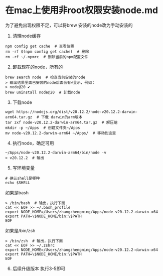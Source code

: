 # 在mac上使用非root权限安装node.md
为了避免出现权限不足，可以将brew 安装的node改为手动安装的

1. 清理node缓存
```shell
npm config get cache  # 查看位置
rm -rf $(npm config get cache)  # 删除
rm -rf ~/.npmrc  # 删除当前的npm配置文件
```

2. 卸载现在的node，所有的
```shell
brew search node  # 检查当前安装的node
> 输出结果里面已安装的node后面会有√显示，例如：
> node@20 ✔
brew uninstall node@20  # 卸载node
```

3. 下载node
```shell
wget https://nodejs.org/dist/v20.12.2/node-v20.12.2-darwin-arm64.tar.gz  # 下载 darwin的arm版本
tar zxf node-v20.12.2-darwin-arm64.tar.gz  # 解压缩
mkdir -p ~/Apps  # 创建文件夹~/Apps
mv node-v20.12.2-darwin-arm64 ~/Apps/  # 移动到这里
```

4. 执行node，确定可用
```shell
~/Apps/node-v20.12.2-darwin-arm64/bin/node -v
> v20.12.2  # 输出
```

5. 写环境变量
```shell
# 确认shell是哪种
echo $SHELL
``` 

如果是bash
```shell
> /bin/bash  # 输出，执行下面
cat << EOF >> ~/.bash_profile
export NODE_HOME=/Users/zhangzhengming/Apps/node-v20.12.2-darwin-x64
export PATH=\$NODE_HOME/bin:\$PATH
EOF
```

如果是/bin/zsh
```shell
> /bin/zsh  # 输出，执行下面
cat << EOF >> ~/.zshrc
export NODE_HOME=/Users/zhangzhengming/Apps/node-v20.12.2-darwin-x64
export PATH=\$NODE_HOME/bin:\$PATH
EOF
```

6. 后续升级版本
执行3-5即可